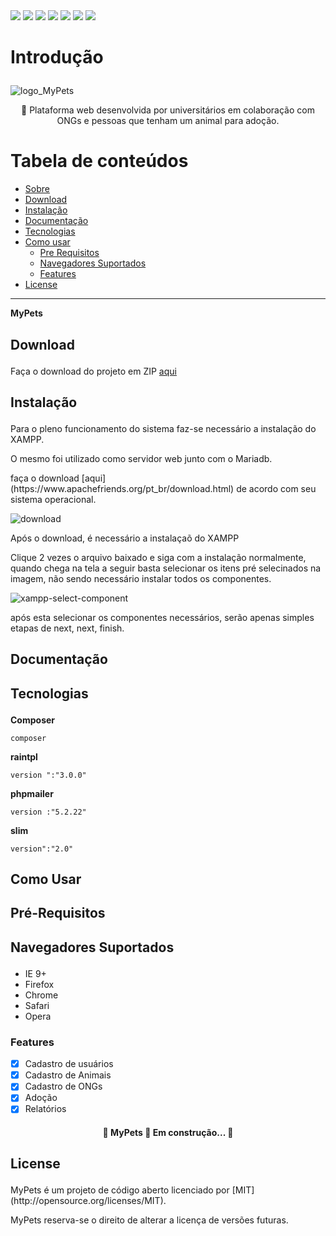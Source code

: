 <div style="display: inline-block;">
<img src="https://img.shields.io/static/v1?label=Plataforma Web&message=MyPets&color=7159c1&style=for-the-badge&logo=ghost"/>
<img src="https://img.shields.io/static/v1?label=Apache&message=Apache&color=7159c1&style=plastic&logo=APACHE"/>
<img src="https://img.shields.io/static/v1?label=Slim Framework&message=Slim Framework&color=7159c1&style=flat&logo=SLIM"/>
<img src="https://img.shields.io/static/v1?label=RainTpl&message=RainTpl&color=7159c1&style=plastic&logo=RAINTPL"/>
<img src="https://img.shields.io/static/v1?label=PHPMailer&message=PHPMailer&color=7159c1&style=flat-square&logo=PHPMAILER"/>
<img src="https://img.shields.io/static/v1?label=Composer&message=Composer&color=7159c1&style=flat-square&logo=COMPOSER"/>
<img src="https://img.shields.io/static/v1?label=Sublime Text&message=Sublime Text&color=7159c1&style=flat-square&logo=SUBLIMETEXT"/>
</div>


Introdução<p id="sobre"></p>
============
<p align="center">

![logo_MyPets](https://user-images.githubusercontent.com/49602892/144502788-90837adb-6ca4-4a1b-a29d-1a836f612913.png)
</p>

<p align="center">🚀 Plataforma web desenvolvida por universitários em colaboração com ONGs e pessoas que tenham um animal para adoção.</p>

Tabela de conteúdos
=================
<!--ts-->
   * [Sobre](#Sobre)
   * [Download](#download)
   * [Instalação](#instalacao)
   * [Documentação](#documentacao)
   * [Tecnologias](#tecnologias)
   * [Como usar](#como-usar)
      * [Pre Requisitos](#pre-requisitos)
      * [Navegadores Suportados](#navegadores)
      * [Features](#features)
   * [License](#license)
<!--te-->



------------------------------
**MyPets**

Download<p id="download"></p>
-------------
Faça o download do projeto em ZIP [aqui](https://github.com/CarlosRhedney/MyPets/archive/refs/heads/master.zip)


Instalação<p id="instalação"></p>
------------
<p>Para o pleno funcionamento do sistema faz-se necessário a instalação do XAMPP.</p>
<p>O mesmo foi utilizado como servidor web junto com o Mariadb.</p>
<p>faça o download [aqui](https://www.apachefriends.org/pt_br/download.html) de acordo com seu sistema operacional.</p>

![download](https://user-images.githubusercontent.com/49602892/144521977-a75d21c3-5518-4020-b9c9-96269d59340d.png)
<p>Após o download, é necessário a instalaçaõ do XAMPP</p>
<p>Clique 2 vezes o arquivo baixado e siga com a instalação normalmente, quando chega na tela a seguir basta selecionar os itens pré selecinados na imagem, não sendo necessário instalar todos os componentes.</p>

![xampp-select-component](https://user-images.githubusercontent.com/49602892/144548080-dfae533e-518d-4158-bb0b-115b1c51fa6e.png)
<p>após esta selecionar os componentes necessários, serão apenas simples etapas de next, next, finish.</p>




Documentação<p id="documentacao"></p>
-------------




Tecnologias<p id="tecnologias"></p>
------------

**Composer**

```
composer
```

**raintpl**

```
version ":"3.0.0"
```

**phpmailer**

```
version :"5.2.22"
```

**slim**

```
version":"2.0"
```

Como Usar<p id="como-usar"></p>
--------------




Pré-Requisitos<p id="pre-requisitos"></p>
--------------




Navegadores Suportados<p id="navegadores"></p>
---------------
- IE 9+
- Firefox
- Chrome
- Safari
- Opera

### Features
<p id="features"></p>

- [x] Cadastro de usuários
- [x] Cadastro de Animais
- [x] Cadastro de ONGs
- [x] Adoção
- [x] Relatórios

<h4 align="center"> 
	🚧  MyPets 🚀 Em construção...  🚧
</h4>

License<p id="license"></p>
-------
<p>MyPets é um projeto de código aberto licenciado por [MIT](http://opensource.org/licenses/MIT).</p>
<p>MyPets reserva-se o direito de alterar a licença de versões futuras.</p>

